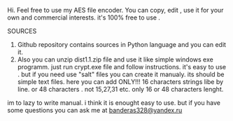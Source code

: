 Hi. Feel free to use my AES file encoder. You can copy, edit , use it for your own and commercial interests.
it's 100% free to use .


SOURCES
1) Github repository contains sources in Python language and you can edit it.
2) Also you can unzip dist1.1.zip file and use it like simple windows exe programm. just run 
crypt.exe file and follow instructions.
it's easy to use . but if you need use "salt" files you can create it manualy. its should be simple
text files. here you can add ONLY!!! 16 characters strings libe by line. or 48 characters .
 not 15,27,31 etc. only 16 or 48 characters lenght.

im to lazy to write manual. i think it is enought easy to use. but if you have some questions you can ask me at
banderas328@yandex.ru



